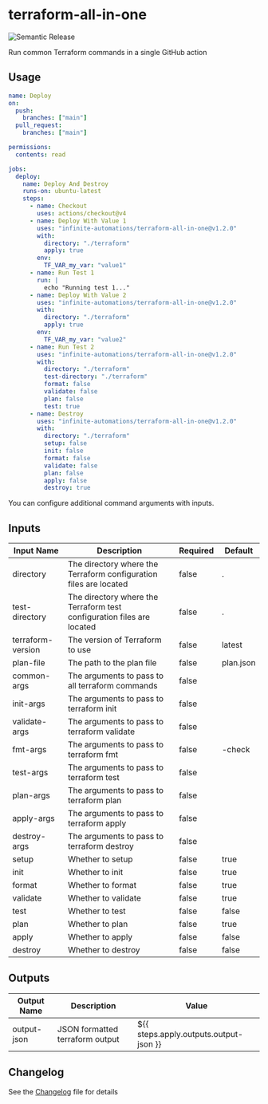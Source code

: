 # terraform-all-in-one

![Semantic Release](https://github.com/infinite-automations/terraform-all-in-one/actions/workflows/test-and-release.yml/badge.svg)

Run common Terraform commands in a single GitHub action

## Usage

```yaml
name: Deploy
on:
  push:
    branches: ["main"]
  pull_request:
    branches: ["main"]

permissions:
  contents: read

jobs:
  deploy:
    name: Deploy And Destroy
    runs-on: ubuntu-latest
    steps:
      - name: Checkout
        uses: actions/checkout@v4
      - name: Deploy With Value 1
        uses: "infinite-automations/terraform-all-in-one@v1.2.0"
        with:
          directory: "./terraform"
          apply: true
        env:
          TF_VAR_my_var: "value1"
      - name: Run Test 1
        run: |
          echo "Running test 1..."
      - name: Deploy With Value 2
        uses: "infinite-automations/terraform-all-in-one@v1.2.0"
        with:
          directory: "./terraform"
          apply: true
        env:
          TF_VAR_my_var: "value2"
      - name: Run Test 2
        uses: "infinite-automations/terraform-all-in-one@v1.2.0"
        with:
          directory: "./terraform"
          test-directory: "./terraform"
          format: false
          validate: false
          plan: false
          test: true
      - name: Destroy
        uses: "infinite-automations/terraform-all-in-one@v1.2.0"
        with:
          directory: "./terraform"
          setup: false
          init: false
          format: false
          validate: false
          plan: false
          apply: false
          destroy: true
```

You can configure additional command arguments with inputs.

## Inputs

| Input Name        | Description                                                            | Required | Default   |
| ----------------- | ---------------------------------------------------------------------- | -------- | --------- |
| directory         | The directory where the Terraform configuration files are located      | false    | .         |
| test-directory    | The directory where the Terraform test configuration files are located | false    | .         |
| terraform-version | The version of Terraform to use                                        | false    | latest    |
| plan-file         | The path to the plan file                                              | false    | plan.json |
| common-args       | The arguments to pass to all terraform commands                        | false    |           |
| init-args         | The arguments to pass to terraform init                                | false    |           |
| validate-args     | The arguments to pass to terraform validate                            | false    |           |
| fmt-args          | The arguments to pass to terraform fmt                                 | false    | -check    |
| test-args         | The arguments to pass to terraform test                                | false    |           |
| plan-args         | The arguments to pass to terraform plan                                | false    |           |
| apply-args        | The arguments to pass to terraform apply                               | false    |           |
| destroy-args      | The arguments to pass to terraform destroy                             | false    |           |
| setup             | Whether to setup                                                       | false    | true      |
| init              | Whether to init                                                        | false    | true      |
| format            | Whether to format                                                      | false    | true      |
| validate          | Whether to validate                                                    | false    | true      |
| test              | Whether to test                                                        | false    | false     |
| plan              | Whether to plan                                                        | false    | true      |
| apply             | Whether to apply                                                       | false    | false     |
| destroy           | Whether to destroy                                                     | false    | false     |

## Outputs

| Output Name | Description                     | Value                                  |
| ----------- | ------------------------------- | -------------------------------------- |
| output-json | JSON formatted terraform output | ${{ steps.apply.outputs.output-json }} |

## Changelog

See the [Changelog](./CHANGELOG.md) file for details

